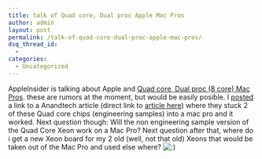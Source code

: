 ```yaml
---
title: talk of Quad core, Dual proc Apple Mac Pros
author: admin
layout: post
permalink: /talk-of-quad-core-dual-proc-apple-mac-pros/
dsq_thread_id:
  - 
categories:
  - Uncategorized
---
```

AppleInsider is talking about Apple and [Quad core, Dual proc (8 core) Mac Pros][1]. these are rumors at the moment, but would be easily posible. I <a HREF="/archive/2006/09/14/14011.aspx">posted</a> a link to a Anandtech article (direct link to [article here][2]) where they stuck 2 of these Quad core chips (engineering samples) into a mac pro and it worked. Next question though: Will the non engineering sample version of the Quad Core Xeon work on a Mac Pro? Next question after that, where do i get a new Xeon board for my 2 old (well, not that old) Xeons that would be taken out of the Mac Pro and used else where? <img src="http://blog.lotas-smartman.net/wp-includes/images/smilies/icon_smile.gif" alt=":)" class="wp-smiley" />

 [1]: http://www.appleinsider.com/article.php?id=2176
 [2]: http://anandtech.com/mac/showdoc.aspx?i=2832&